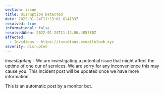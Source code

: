 ```yaml
---
section: issue
title: Disruption Detected
date: 2022-01-24T11:13:01.614133Z
resolved: true
informational: false
resolvedWhen: 2022-01-24T11:14:06.485780Z
affected:
  - Invidious - https://invidious.esmailelbob.xyz
severity: disrupted
---
```

*Investigating* - We are investigating a potential issue that might affect the uptime of one our of services. We are sorry for any inconvenience this may cause you. This incident post will be updated once we have more information.

This is an automatic post by a monitor bot.
        
